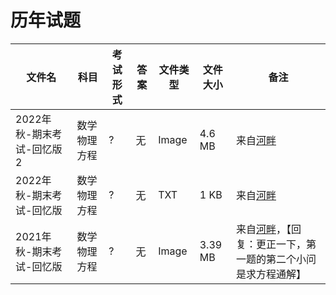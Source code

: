 # 历年试题

文件名|科目|考试形式|答案|文件类型|文件大小|备注
---|---|---|---|---|---|---
2022年秋-期末考试-回忆版2|数学物理方程|?|无|Image|4.6 MB|来自[河畔](https://bbs.uestc.edu.cn/forum.php?mod=viewthread&tid=2010590&extra=page%3D1)
2022年秋-期末考试-回忆版|数学物理方程|?|无|TXT|1 KB|来自[河畔](https://bbs.uestc.edu.cn/forum.php?mod=viewthread&tid=2009465&extra=page%3D2)
2021年秋-期末考试-回忆版|数学物理方程|?|无|Image|3.39 MB|来自[河畔](https://bbs.uestc.edu.cn/forum.php?mod=viewthread&tid=1915305&highlight=%E6%95%B0%E7%90%86%E6%96%B9%E7%A8%8B)，【回复：更正一下，第一题的第二个小问是求方程通解】
